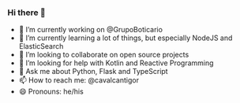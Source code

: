 ### Hi there 👋
- 🔭 I’m currently working on @GrupoBoticario
- 🌱 I’m currently learning a lot of things, but especially NodeJS and ElasticSearch
- 👯 I’m looking to collaborate on open source projects
- 🤔 I’m looking for help with Kotlin and Reactive Programming
- 💬 Ask me about Python, Flask and TypeScript
- 📫 How to reach me: @cavalcantigor
- 😄 Pronouns: he/his
